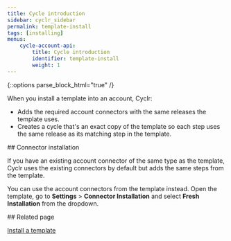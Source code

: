 ```yaml
---
title: Cycle introduction
sidebar: cyclr_sidebar
permalink: template-install
tags: [installing]
menus:
    cycle-account-api:
        title: Cycle introduction
        identifier: template-install
        weight: 1
---
```

{::options parse_block_html="true" /}
<section class="card">
When you install a template into an account, Cyclr:

* Adds the required account connectors with the same releases the template uses.
* Creates a cycle that's an exact copy of the template so each step uses the same release as its matching step in the template.


</section>
<section class="card">
## Connector installation

If you have an existing account connector of the same type as the template, Cyclr uses the existing connectors by default but adds the same steps from the template.

You can use the account connectors from the template instead. Open the template, go to **Settings** > **Connector Installation** and select **Fresh Installation** from the dropdown.


</section>
<section class="card">
## Related page

[Install a template](./install-from-template)


</section>
